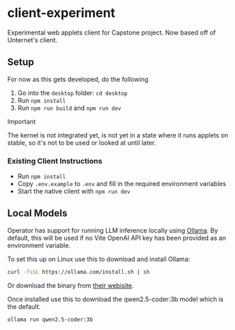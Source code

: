 # client-experiment
Experimental web applets client for Capstone project. Now based off of Unternet's client.

## Setup

For now as this gets developed, do the following

1. Go into the `desktop` folder: `cd desktop`
2. Run `npm install`
3. Run `npm run build` and `npm run dev`

> [!IMPORTANT]
> The kernel is not integrated yet, is not yet in a state where it runs applets on stable, so it's not to be used or looked at until later.

### Existing Client Instructions

- Run `npm install`
- Copy `.env.example` to `.env` and fill in the required environment variables
- Start the native client with `npm run dev`

## Local Models

Operator has support for running LLM inference locally using [Ollama](https://ollama.com/).
By default, this will be used if no Vite OpenAI API key has been provided as an environment variable.

To set this up on Linux use this to download and install Ollama:

```bash
curl -fsSL https://ollama.com/install.sh | sh
```

Or download the binary from [their webisite](https://ollama.com/download).

Once installed use this to download the qwen2.5-coder:3b model which is the default.

```bash
ollama run qwen2.5-coder:3b
```